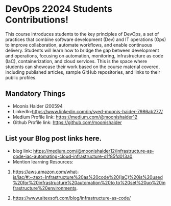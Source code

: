 # DevOps 22024 Students Contributions! 

This course introduces students to the key principles of DevOps, a set of practices that combine software development (Dev) and IT operations (Ops) to improve collaboration, automate workflows, and enable continuous delivery. Students will learn how to bridge the gap between development and operations, focusing on automation, monitoring, infrastructure as code (IaC), containerization, and cloud services. This is the space where students can showcase their work based on the course material covered, including published articles, sample GitHub repositories, and links to their public profiles.

## Mandatory Things
- Moonis Haider i200594
- LinkedIn:https://www.linkedin.com/in/syed-moonis-haider-7986ab277/ 
- Medium Profile link: https://medium.com/@moonishaider12
- Github Profile link: https://github.com/moonishaider

## List your Blog post links here.

- blog link: https://medium.com/@moonishaider12/infrastructure-as-code-iac-automating-cloud-infrastructure-d1f85fd013a0
- Mention learning Resources:
1) https://aws.amazon.com/what-is/iac/#:~:text=Infrastructure%20as%20code%20(IaC)%20is%20used%20for%20infrastructure%20automation%20to,to%20set%20up%20infrastructure%20environments.

2) https://www.altexsoft.com/blog/infrastructure-as-code/

